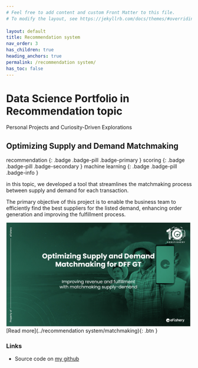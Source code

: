 ```yaml
---
# Feel free to add content and custom Front Matter to this file.
# To modify the layout, see https://jekyllrb.com/docs/themes/#overriding-theme-defaults

layout: default
title: Recommendation system
nav_order: 3
has_children: true
heading_anchors: true
permalink: /recommendation system/
has_toc: false
---
```


# Data Science Portfolio in Recommendation topic
Personal Projects and Curiosity-Driven Explorations
<br>

## Optimizing Supply and Demand Matchmaking
recommendation
{: .badge .badge-pill .badge-primary }
scoring
{: .badge .badge-pill .badge-secondary }
machine learning
{: .badge .badge-pill .badge-info }

<p style="text-align: justify">
in this topic, we developed a tool that streamlines the matchmaking process between supply and demand for each transaction.

The primary objective of this project is to enable the business team to efficiently find the best suppliers for the listed demand, enhancing order generation and improving the fulfillment process.</p>

<img src="/assets/images/recommendation/supply_demand.png" alt="drawing" width="500"/>

<span class="fs-3">
[Read more](../recommendation system/matchmaking){: .btn }
</span>


### Links
- Source code on [my github](https://github.com/imanursar/)